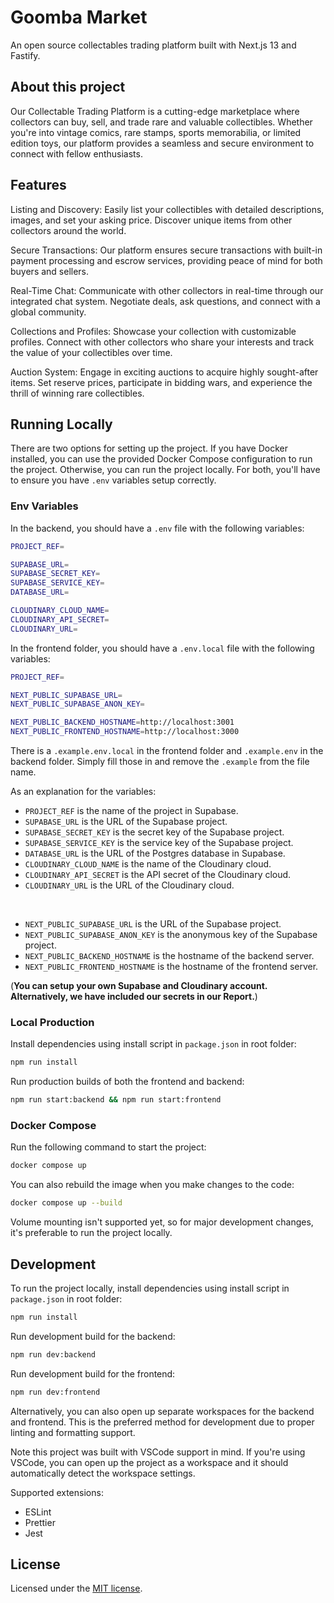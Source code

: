 # Goomba Market

An open source collectables trading platform built with Next.js 13 and Fastify.

## About this project

Our Collectable Trading Platform is a cutting-edge marketplace where collectors can buy, sell, and trade rare and valuable collectibles. Whether you're into vintage comics, rare stamps, sports memorabilia, or limited edition toys, our platform provides a seamless and secure environment to connect with fellow enthusiasts.

## Features

Listing and Discovery: Easily list your collectibles with detailed descriptions, images, and set your asking price. Discover unique items from other collectors around the world.

Secure Transactions: Our platform ensures secure transactions with built-in payment processing and escrow services, providing peace of mind for both buyers and sellers.

Real-Time Chat: Communicate with other collectors in real-time through our integrated chat system. Negotiate deals, ask questions, and connect with a global community.

Collections and Profiles: Showcase your collection with customizable profiles. Connect with other collectors who share your interests and track the value of your collectibles over time.

Auction System: Engage in exciting auctions to acquire highly sought-after items. Set reserve prices, participate in bidding wars, and experience the thrill of winning rare collectibles.

## Running Locally

There are two options for setting up the project. If you have Docker installed, you can use the provided Docker Compose configuration to run the project. Otherwise, you can run the project locally. For both, you'll have to ensure you have `.env` variables setup correctly.

### Env Variables

In the backend, you should have a `.env` file with the following variables:

```sh
PROJECT_REF=

SUPABASE_URL=
SUPABASE_SECRET_KEY=
SUPABASE_SERVICE_KEY=
DATABASE_URL=

CLOUDINARY_CLOUD_NAME=
CLOUDINARY_API_SECRET=
CLOUDINARY_URL=
```

In the frontend folder, you should have a `.env.local` file with the following variables:

```sh
PROJECT_REF=

NEXT_PUBLIC_SUPABASE_URL=
NEXT_PUBLIC_SUPABASE_ANON_KEY=

NEXT_PUBLIC_BACKEND_HOSTNAME=http://localhost:3001
NEXT_PUBLIC_FRONTEND_HOSTNAME=http://localhost:3000
```

There is a `.example.env.local` in the frontend folder and `.example.env` in the backend folder. Simply fill those
in and remove the `.example` from the file name.

As an explanation for the variables:

- `PROJECT_REF` is the name of the project in Supabase.
- `SUPABASE_URL` is the URL of the Supabase project.
- `SUPABASE_SECRET_KEY` is the secret key of the Supabase project.
- `SUPABASE_SERVICE_KEY` is the service key of the Supabase project.
- `DATABASE_URL` is the URL of the Postgres database in Supabase.
- `CLOUDINARY_CLOUD_NAME` is the name of the Cloudinary cloud.
- `CLOUDINARY_API_SECRET` is the API secret of the Cloudinary cloud.
- `CLOUDINARY_URL` is the URL of the Cloudinary cloud.

&nbsp;

- `NEXT_PUBLIC_SUPABASE_URL` is the URL of the Supabase project.
- `NEXT_PUBLIC_SUPABASE_ANON_KEY` is the anonymous key of the Supabase project.
- `NEXT_PUBLIC_BACKEND_HOSTNAME` is the hostname of the backend server.
- `NEXT_PUBLIC_FRONTEND_HOSTNAME` is the hostname of the frontend server.

(**You can setup your own Supabase and Cloudinary account. Alternatively, we have included our secrets in our Report.**)

### Local Production

Install dependencies using install script in `package.json` in root folder:

```sh
npm run install
```

Run production builds of both the frontend and backend:

```sh
npm run start:backend && npm run start:frontend
```

### Docker Compose

Run the following command to start the project:

```sh
docker compose up
```

You can also rebuild the image when you make changes to the code:

```sh
docker compose up --build
```

Volume mounting isn't supported yet, so for major development changes, it's preferable to run the project locally.

## Development

To run the project locally, install dependencies using install script in `package.json` in root folder:

```sh
npm run install
```

Run development build for the backend:

```sh
npm run dev:backend
```

Run development build for the frontend:

```sh
npm run dev:frontend
```

Alternatively, you can also open up separate workspaces for the backend and frontend. This is the
preferred method for development due to proper linting and formatting support.

Note this project was built with VSCode support in mind. If you're using VSCode, you can open up
the project as a workspace and it should automatically detect the workspace settings.

Supported extensions:

- ESLint
- Prettier
- Jest

## License

Licensed under the [MIT license](https://github.com/unsw-cse-comp3900-9900-23T3/capstone-project-3900m16amanymen/blob/master/LICENSE.md).
